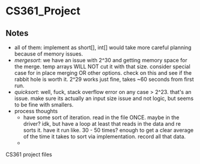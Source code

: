 # CS361_Project

## Notes
+ all of them: implement as short[], int[] would take more careful planning because of memory issues.
+ *mergesort*: we have an issue with 2^30 and getting memory space for the merge. temp arrays WILL NOT cut it with that size. consider special case for in place merging OR other options. check on this and see if the rabbit hole is worth it. 2^29 works just fine, takes ~60 seconds from first run.
+ *quicksort*: well, fuck, stack overflow error on any case > 2^23. that's an issue. make sure its actually an input size issue and not logic, but seems to be fine with smallers.
+ process thoughts
  + have some sort of iteration. read in the file ONCE. maybe in the driver? idk, but have a loop at least that reads in the data and re sorts it. have it run like. 30 - 50 times? enough to get a clear average of the time it takes to sort via implementation. record all that data.
  + 

CS361 project files
